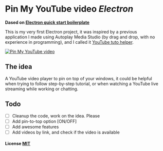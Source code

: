 # Pin My YouTube video *Electron*

**Dased on [Electron quick start boilerplate](https://github.com/electron/electron-quick-start)**

This is my very first Electron project, it was inspired by a previous application I made using Autoplay Media Studio (by drag and drop, with no experience in programming), and I called it [YouTube tuto helper](http://fcmam5-aio.blogspot.com/2014/04/youtube-tuto-helper-beta.html).

[![Pin My YouTube video](http://img.youtube.com/vi/CWyFrA3LvGc/0.jpg)](http://www.youtube.com/watch?v=CWyFrA3LvGc)

## The idea
A YouTube video player to pin on top of your windows, it could be helpful when trying to follow step-by-step tutorial, or when watching a YouTube live streaming while working or chatting.

## Todo
- [ ] Cleanup the code, work on the idea. Please
- [ ] Add pin-to-top option [ON/OFF]
- [ ] Add awesome features
- [ ] Add videos by link, and check if the video is available

#### License [MIT](LICENSE.md)
